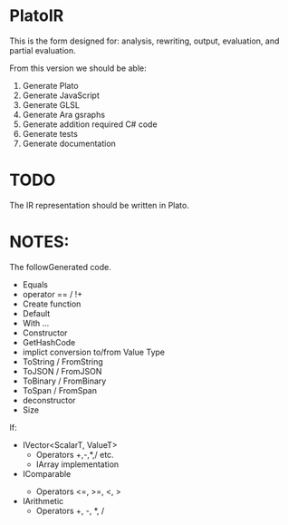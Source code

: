 ﻿# PlatoIR

This is the form designed for: analysis, rewriting, output, evaluation, and partial evaluation. 

From this version we should be able:

1. Generate Plato 
2. Generate JavaScript
3. Generate GLSL
4. Generate Ara gsraphs
5. Generate addition required C# code 
6. Generate tests
7. Generate documentation 

# TODO

The IR representation should be written in Plato.

# NOTES:

The followGenerated code.

* Equals
* operator == / !+
* Create function 
* Default 
* With ... 
* Constructor 
* GetHashCode
* implict conversion to/from Value Type
* ToString / FromString
* ToJSON / FromJSON
* ToBinary / FromBinary
* ToSpan / FromSpan
* deconstructor
* Size  

If: 

* IVector<ScalarT, ValueT>
	* Operators +,-,*,/ etc.
	* IArray implementation 
* IComparable<T>
	* Operators <=, >=, <, >
* IArithmetic 
	* Operators +, -, *, /
